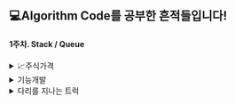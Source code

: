 <!--이모지 : https://steemit.com/steemkr-guide/@snow-airline/steemkr-quick-start-guide-->


## &#128187;Algorithm Code를 공부한 흔적들입니다!

#### 1주차. Stack / Queue
<details>
> <summary>&#128200;주식가격</summary>
     해결&#128515;
<br>

    def solution(prices):
    answer = [0] * len(prices)
    
    for i in range(len(prices)):
        for j in range(i+1, len(prices)):                          
            if prices[i] > prices[j]:  
                answer[i] += 1  
                break
            else:
                answer[i] += 1
    return answer
   </details>

<details>
> <summary>기능개발</summary>
    해결&#10060;
   </details>
<details>
> <summary>다리를 지나는 트럭</summary>
    해결&#10060;
   </details>
    